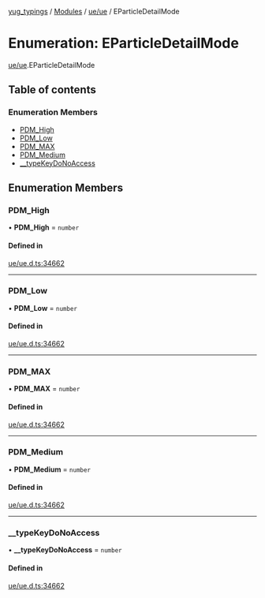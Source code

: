 [yug_typings](../README.md) / [Modules](../modules.md) / [ue/ue](../modules/ue_ue.md) / EParticleDetailMode

# Enumeration: EParticleDetailMode

[ue/ue](../modules/ue_ue.md).EParticleDetailMode

## Table of contents

### Enumeration Members

- [PDM\_High](ue_ue.EParticleDetailMode.md#pdm_high)
- [PDM\_Low](ue_ue.EParticleDetailMode.md#pdm_low)
- [PDM\_MAX](ue_ue.EParticleDetailMode.md#pdm_max)
- [PDM\_Medium](ue_ue.EParticleDetailMode.md#pdm_medium)
- [\_\_typeKeyDoNoAccess](ue_ue.EParticleDetailMode.md#__typekeydonoaccess)

## Enumeration Members

### PDM\_High

• **PDM\_High** = `number`

#### Defined in

[ue/ue.d.ts:34662](https://github.com/YugMetaverse/yug_typings/blob/25cad34/ue/ue.d.ts#L34662)

___

### PDM\_Low

• **PDM\_Low** = `number`

#### Defined in

[ue/ue.d.ts:34662](https://github.com/YugMetaverse/yug_typings/blob/25cad34/ue/ue.d.ts#L34662)

___

### PDM\_MAX

• **PDM\_MAX** = `number`

#### Defined in

[ue/ue.d.ts:34662](https://github.com/YugMetaverse/yug_typings/blob/25cad34/ue/ue.d.ts#L34662)

___

### PDM\_Medium

• **PDM\_Medium** = `number`

#### Defined in

[ue/ue.d.ts:34662](https://github.com/YugMetaverse/yug_typings/blob/25cad34/ue/ue.d.ts#L34662)

___

### \_\_typeKeyDoNoAccess

• **\_\_typeKeyDoNoAccess** = `number`

#### Defined in

[ue/ue.d.ts:34662](https://github.com/YugMetaverse/yug_typings/blob/25cad34/ue/ue.d.ts#L34662)
